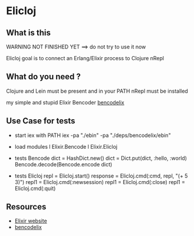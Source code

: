 # Elicloj #

## What is this ##

WARNING NOT FINISHED YET ==> do not try to use it now


Elicloj goal is to connect an Erlang/Elixir process to Clojure nRepl

## What do you need ? ##
Clojure and Lein must be present and in your PATH
nRepl must be installed

my simple and stupid Elixir Bencoder [bencodelix](https://github.com/nodrygo/bencodelix)


## Use Case for tests ##

  * start iex with PATH
    iex  -pa "./ebin" -pa "./deps/bencodelix/ebin"
  * load modules
    l Elixir.Bencode
    l Elixir.Elicloj

  * tests Bencode
    dict = HashDict.new()
    dict = Dict.put(dict, :hello, :world)
    Bencode.decode(Bencode.encode dict)

  * tests Elicloj
    repl = Elicloj.start()
    response = Elicloj.cmd(:cmd, repl, "(+ 5 3)")
    repl1 =  Elicloj.cmd(:newsession)
    repl1 =  Elicloj.cmd(:close)
    repl1 =  Elicloj.cmd(:quit)

## Resources ##
* [Elixir website](http://elixir-lang.org/)
* [bencodelix](https://github.com/nodrygo/bencodelix)
